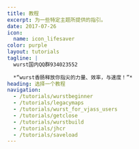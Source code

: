 ```yaml
---
title: 教程
excerpt: 为一些特定主题所提供的指引。
date: 2017-07-26
icon:
  name: icon_lifesaver
color: purple
layout: tutorials
tagline: |
  wurst国内QQ群934023552
  
  *“wurst香肠释放你指尖的力量、效率，与速度！”*
heading: 选择一个教程
navigation:
  - /tutorials/wurstbeginner
  - /tutorials/legacymaps
  - /tutorials/wurst_for_vjass_users
  - /tutorials/getclose
  - /tutorials/wurstbuild
  - /tutorials/jhcr
  - /tutorials/saveload
---
```

